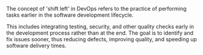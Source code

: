 The concept of 'shift left' in DevOps refers to the practice of performing tasks earlier in the software development lifecycle.

This includes integrating testing, security, and other quality checks early in the development process rather than at the end. The goal is to identify and fix issues sooner, thus reducing defects, improving quality, and speeding up software delivery times.
